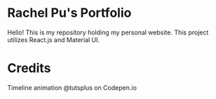 # Rachel Pu's Portfolio
Hello! This is my repository holding my personal website. This project utilizes React.js and Material UI.

# Credits
Timeline animation @tutsplus on Codepen.io
